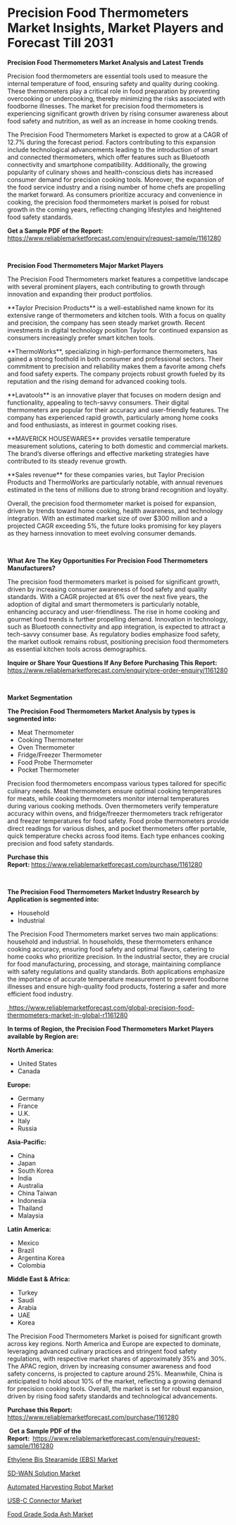 <p><h1>Precision Food Thermometers Market Insights, Market Players and Forecast Till 2031</h1></p><p><strong>Precision Food Thermometers Market Analysis and Latest Trends</strong></p>
<p><p>Precision food thermometers are essential tools used to measure the internal temperature of food, ensuring safety and quality during cooking. These thermometers play a critical role in food preparation by preventing overcooking or undercooking, thereby minimizing the risks associated with foodborne illnesses. The market for precision food thermometers is experiencing significant growth driven by rising consumer awareness about food safety and nutrition, as well as an increase in home cooking trends.</p><p>The Precision Food Thermometers Market is expected to grow at a CAGR of 12.7% during the forecast period. Factors contributing to this expansion include technological advancements leading to the introduction of smart and connected thermometers, which offer features such as Bluetooth connectivity and smartphone compatibility. Additionally, the growing popularity of culinary shows and health-conscious diets has increased consumer demand for precision cooking tools. Moreover, the expansion of the food service industry and a rising number of home chefs are propelling the market forward. As consumers prioritize accuracy and convenience in cooking, the precision food thermometers market is poised for robust growth in the coming years, reflecting changing lifestyles and heightened food safety standards.</p></p>
<p><strong>Get a Sample PDF of the Report:&nbsp;</strong> <a href="https://www.reliablemarketforecast.com/enquiry/request-sample/1161280?utm_campaign=1108&utm_medium=2&utm_source=Github&utm_content=ia&utm_term=11102024&utm_id=precision-food-thermometers">https://www.reliablemarketforecast.com/enquiry/request-sample/1161280</a></p>
<p>&nbsp;</p>
<p><strong>Precision Food Thermometers Major Market Players</strong></p>
<p><p>The Precision Food Thermometers market features a competitive landscape with several prominent players, each contributing to growth through innovation and expanding their product portfolios. </p><p>**Taylor Precision Products** is a well-established name known for its extensive range of thermometers and kitchen tools. With a focus on quality and precision, the company has seen steady market growth. Recent investments in digital technology position Taylor for continued expansion as consumers increasingly prefer smart kitchen tools.</p><p>**ThermoWorks**, specializing in high-performance thermometers, has gained a strong foothold in both consumer and professional sectors. Their commitment to precision and reliability makes them a favorite among chefs and food safety experts. The company projects robust growth fueled by its reputation and the rising demand for advanced cooking tools.</p><p>**Lavatools** is an innovative player that focuses on modern design and functionality, appealing to tech-savvy consumers. Their digital thermometers are popular for their accuracy and user-friendly features. The company has experienced rapid growth, particularly among home cooks and food enthusiasts, as interest in gourmet cooking rises.</p><p>**MAVERICK HOUSEWARES** provides versatile temperature measurement solutions, catering to both domestic and commercial markets. The brand’s diverse offerings and effective marketing strategies have contributed to its steady revenue growth.</p><p>**Sales revenue** for these companies varies, but Taylor Precision Products and ThermoWorks are particularly notable, with annual revenues estimated in the tens of millions due to strong brand recognition and loyalty.</p><p>Overall, the precision food thermometer market is poised for expansion, driven by trends toward home cooking, health awareness, and technology integration. With an estimated market size of over $300 million and a projected CAGR exceeding 5%, the future looks promising for key players as they harness innovation to meet evolving consumer demands.</p></p>
<p>&nbsp;</p>
<p><strong>What Are The Key Opportunities For Precision Food Thermometers Manufacturers?</strong></p>
<p><p>The precision food thermometers market is poised for significant growth, driven by increasing consumer awareness of food safety and quality standards. With a CAGR projected at 6% over the next five years, the adoption of digital and smart thermometers is particularly notable, enhancing accuracy and user-friendliness. The rise in home cooking and gourmet food trends is further propelling demand. Innovation in technology, such as Bluetooth connectivity and app integration, is expected to attract a tech-savvy consumer base. As regulatory bodies emphasize food safety, the market outlook remains robust, positioning precision food thermometers as essential kitchen tools across demographics.</p></p>
<p><strong>Inquire or Share Your Questions If Any Before Purchasing This Report:</strong> <a href="https://www.reliablemarketforecast.com/enquiry/pre-order-enquiry/1161280?utm_campaign=1108&utm_medium=2&utm_source=Github&utm_content=ia&utm_term=11102024&utm_id=precision-food-thermometers">https://www.reliablemarketforecast.com/enquiry/pre-order-enquiry/1161280</a></p>
<p>&nbsp;</p>
<p><strong>Market Segmentation</strong></p>
<p><strong>The Precision Food Thermometers Market Analysis by types is segmented into:</strong></p>
<p><ul><li>Meat Thermometer</li><li>Cooking Thermometer</li><li>Oven Thermometer</li><li>Fridge/Freezer Thermometer</li><li>Food Probe Thermometer</li><li>Pocket Thermometer</li></ul></p>
<p><p>Precision food thermometers encompass various types tailored for specific culinary needs. Meat thermometers ensure optimal cooking temperatures for meats, while cooking thermometers monitor internal temperatures during various cooking methods. Oven thermometers verify temperature accuracy within ovens, and fridge/freezer thermometers track refrigerator and freezer temperatures for food safety. Food probe thermometers provide direct readings for various dishes, and pocket thermometers offer portable, quick temperature checks across food items. Each type enhances cooking precision and food safety standards.</p></p>
<p><strong>Purchase this Report:&nbsp;</strong><a href="https://www.reliablemarketforecast.com/purchase/1161280?utm_campaign=1108&utm_medium=2&utm_source=Github&utm_content=ia&utm_term=11102024&utm_id=precision-food-thermometers">https://www.reliablemarketforecast.com/purchase/1161280</a></p>
<p>&nbsp;</p>
<p><strong>The Precision Food Thermometers Market Industry Research by Application is segmented into:</strong></p>
<p><ul><li>Household</li><li>Industrial</li></ul></p>
<p><p>The Precision Food Thermometers market serves two main applications: household and industrial. In households, these thermometers enhance cooking accuracy, ensuring food safety and optimal flavors, catering to home cooks who prioritize precision. In the industrial sector, they are crucial for food manufacturing, processing, and storage, maintaining compliance with safety regulations and quality standards. Both applications emphasize the importance of accurate temperature measurement to prevent foodborne illnesses and ensure high-quality food products, fostering a safer and more efficient food industry.</p></p>
<p><a href="https://www.reliablemarketforecast.com/global-precision-food-thermometers-market-in-global-r1161280?utm_campaign=1108&utm_medium=2&utm_source=Github&utm_content=ia&utm_term=11102024&utm_id=precision-food-thermometers">&nbsp;https://www.reliablemarketforecast.com/global-precision-food-thermometers-market-in-global-r1161280</a></p>
<p><strong>In terms of Region, the Precision Food Thermometers Market Players available by Region are:</strong></p>
<p>
    <p> <strong> North America: </strong>
        <ul>
            <li>United States</li>
            <li>Canada</li>
        </ul>
        </p> 
    <p> <strong> Europe: </strong>
        <ul>
            <li>Germany</li>
            <li>France</li>
            <li>U.K.</li>
            <li>Italy</li>
            <li>Russia</li>
        </ul>
        </p> 
    <p> <strong> Asia-Pacific: </strong>
        <ul>
            <li>China</li>
            <li>Japan</li>
            <li>South Korea</li>
            <li>India</li>
            <li>Australia</li>
            <li>China Taiwan</li>
            <li>Indonesia</li>
            <li>Thailand</li>
            <li>Malaysia</li>
        </ul>
        </p> 
    <p> <strong> Latin America: </strong>
        <ul>
            <li>Mexico</li>
            <li>Brazil</li>
            <li>Argentina Korea</li>
            <li>Colombia</li>
        </ul>
        </p> 
    <p> <strong> Middle East & Africa: </strong>
        <ul>
            <li>Turkey</li>
            <li>Saudi</li>
            <li>Arabia</li>
            <li>UAE</li>
            <li>Korea</li>
        </ul>
    </p>
    </p>
<p><p>The Precision Food Thermometers Market is poised for significant growth across key regions. North America and Europe are expected to dominate, leveraging advanced culinary practices and stringent food safety regulations, with respective market shares of approximately 35% and 30%. The APAC region, driven by increasing consumer awareness and food safety concerns, is projected to capture around 25%. Meanwhile, China is anticipated to hold about 10% of the market, reflecting a growing demand for precision cooking tools. Overall, the market is set for robust expansion, driven by rising food safety standards and technological advancements.</p></p>
<p><strong>Purchase this Report: </strong><a href="https://www.reliablemarketforecast.com/purchase/1161280?utm_campaign=1108&utm_medium=2&utm_source=Github&utm_content=ia&utm_term=11102024&utm_id=precision-food-thermometers">https://www.reliablemarketforecast.com/purchase/1161280</a></p>
<p>&nbsp;<strong>Get a Sample PDF of the Report:&nbsp;&nbsp;</strong><a href="https://www.reliablemarketforecast.com/enquiry/request-sample/1161280?utm_campaign=1108&utm_medium=2&utm_source=Github&utm_content=ia&utm_term=11102024&utm_id=precision-food-thermometers">https://www.reliablemarketforecast.com/enquiry/request-sample/1161280</a></p>
<p><strong></strong></p>
<p><p><a href="https://www.linkedin.com/pulse/ethylene-bis-stearamide-ebs-market-research-report-2024-2031-56f0f?utm_campaign=1108&utm_medium=2&utm_source=Github&utm_content=ia&utm_term=11102024&utm_id=precision-food-thermometers">Ethylene Bis Stearamide (EBS) Market</a></p><p><a href="https://issuu.com/reportprime-2/docs/sd-wan-solution-market-size-2030.pp_beb1810ad0c706?utm_campaign=1108&utm_medium=2&utm_source=Github&utm_content=ia&utm_term=11102024&utm_id=precision-food-thermometers">SD-WAN Solution Market</a></p><p><a href="https://www.linkedin.com/pulse/navigating-global-automated-harvesting-robot-market-breic?utm_campaign=1108&utm_medium=2&utm_source=Github&utm_content=ia&utm_term=11102024&utm_id=precision-food-thermometers">Automated Harvesting Robot Market</a></p><p><a href="https://issuu.com/reportprime-2/docs/usb-c-connector-market-size-2030.pp_d9f7c55bbb6737?utm_campaign=1108&utm_medium=2&utm_source=Github&utm_content=ia&utm_term=11102024&utm_id=precision-food-thermometers">USB-C Connector Market</a></p><p><a href="https://www.linkedin.com/pulse/food-grade-soda-ash-market-share-size-trends-industry-analysis-i8dxf?utm_campaign=1108&utm_medium=2&utm_source=Github&utm_content=ia&utm_term=11102024&utm_id=precision-food-thermometers">Food Grade Soda Ash Market</a></p></p>